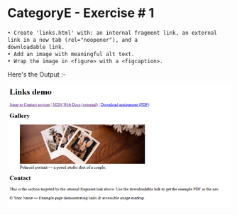 # CategoryE - Exercise # 1 


```
• Create 'links.html' with: an internal fragment link, an external link in a new tab (rel="noopener"), and a
downloadable link.
• Add an image with meaningful alt text.
• Wrap the image in <figure> with a <figcaption>.
```


Here's the Output :- 


![alt text](image-1.png)